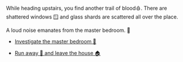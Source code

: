 While heading upstairs, you find another trail of blood🩸. There are shattered windows 🪟 and glass shards are scattered all over the place.

A loud noise emanates from the master bedroom. 🛌

- [Investigate the master bedroom 🛌](2.md)

- [Run away 🏃 and leave the house 🏠](4.md)
